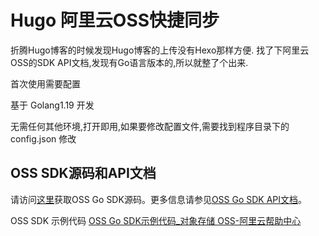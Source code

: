 # Hugo 阿里云OSS快捷同步

折腾Hugo博客的时候发现Hugo博客的上传没有Hexo那样方便.
找了下阿里云OSS的SDK API文档,发现有Go语言版本的,所以就整了个出来.

首次使用需要配置


基于 Golang1.19 开发

无需任何其他环境,打开即用,如果要修改配置文件,需要找到程序目录下的 config.json 修改 

## OSS SDK源码和API文档

请访问[这里](https://github.com/aliyun/aliyun-oss-go-sdk?spm=a2c4g.11186623.0.0.1e8017fbqQLyba)获取OSS Go SDK源码。更多信息请参见[OSS Go SDK API文档](https://pkg.go.dev/github.com/aliyun/aliyun-oss-go-sdk/oss)。 

OSS SDK 示例代码
[OSS Go SDK示例代码_对象存储 OSS-阿里云帮助中心](https://help.aliyun.com/document_detail/32144.html)

